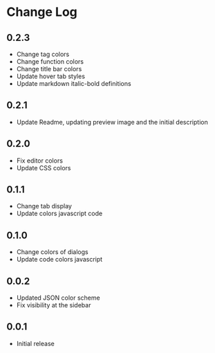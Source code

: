 # Change Log

## 0.2.3

- Change tag colors
- Change function colors
- Change title bar colors
- Update hover tab styles
- Update markdown italic-bold definitions

## 0.2.1

- Update Readme, updating preview image and the initial description

## 0.2.0

- Fix editor colors
- Update CSS colors

## 0.1.1

- Change tab display
- Update colors javascript code

## 0.1.0

- Change colors of dialogs
- Update code colors javascript

## 0.0.2

- Updated JSON color scheme
- Fix visibility at the sidebar

## 0.0.1

- Initial release
